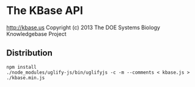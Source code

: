 The KBase API
=============

http://kbase.us
Copyright (c) 2013 The DOE Systems Biology Knowledgebase Project

Distribution
------------

    npm install
    ./node_modules/uglify-js/bin/uglifyjs -c -m --comments < kbase.js > ./kbase.min.js